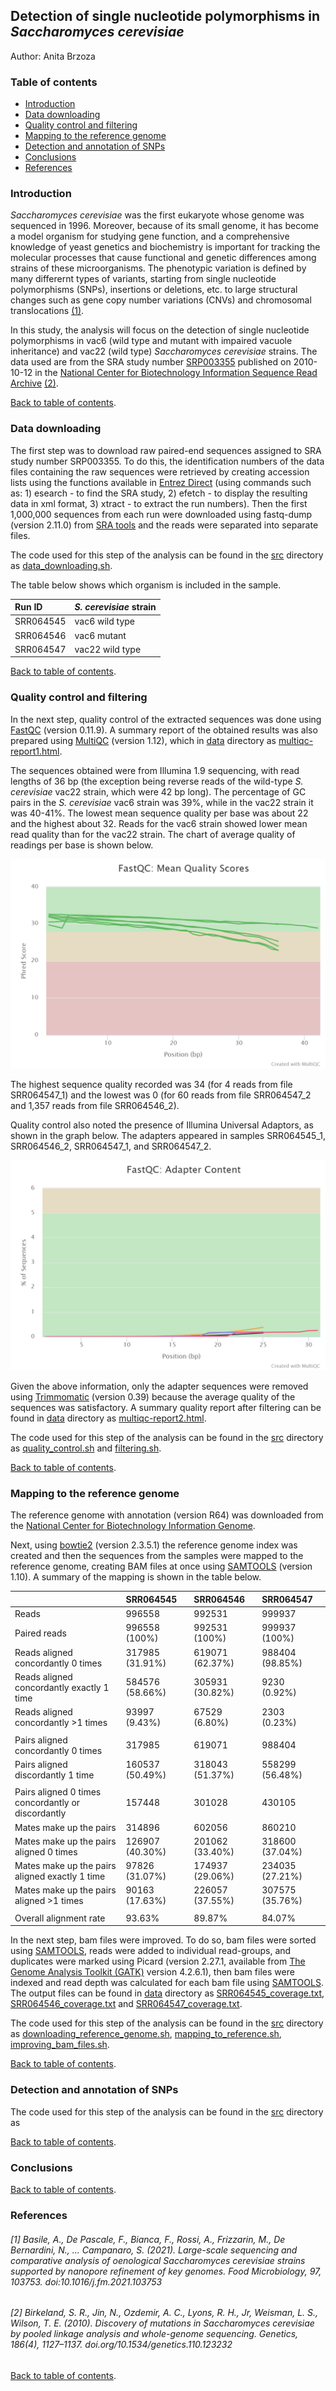## Detection of single nucleotide polymorphisms in _Saccharomyces cerevisiae_
Author: Anita Brzoza

### Table of contents

  - [Introduction](#introduction)
  - [Data downloading](#data-downloading)
  - [Quality control and filtering](#quality-control-and-filtering)
  - [Mapping to the reference genome](#mapping-to-the-reference-genome)
  - [Detection and annotation of SNPs](#detection-and-annotation-of-snps)
  - [Conclusions](#conclusions)
  - [References](#references)


### Introduction

_Saccharomyces cerevisiae_ was the first eukaryote whose genome was sequenced in 1996. Moreover, because of its small genome, it has become a model organism for studying gene function, and a comprehensive knowledge of yeast genetics and biochemistry is important for tracking the molecular processes that cause functional and genetic differences among strains of these microorganisms. The phenotypic variation is defined by many differernt types of variants, starting from single nucleotide polymorphisms (SNPs), insertions or deletions, etc. to large structural changes such as gene copy number variations (CNVs) and chromosomal translocations [(1)](#1-basile-a-de-pascale-f-bianca-f-rossi-a-frizzarin-m-de-bernardini-n--campanaro-s-2021-large-scale-sequencing-and-comparative-analysis-of-oenological-saccharomyces-cerevisiae-strains-supported-by-nanopore-refinement-of-key-genomes-food-microbiology-97-103753-doi101016jfm2021103753). 

In this study, the analysis will focus on the detection of single nucleotide polymorphisms in vac6 (wild type and mutant with impaired vacuole inheritance) and vac22 (wild type) _Saccharomyces cerevisiae_ strains. The data used are from the SRA study number [SRP003355](https://trace.ncbi.nlm.nih.gov/Traces/sra/?study=SRP003355) published on 2010-10-12 in the [National Center for Biotechnology Information Sequence Read Archive](https://www.ncbi.nlm.nih.gov/sra/) [(2)](#2-birkeland-s-r-jin-n-ozdemir-a-c-lyons-r-h-jr-weisman-l-s-wilson-t-e-2010-discovery-of-mutations-in-saccharomyces-cerevisiae-by-pooled-linkage-analysis-and-whole-genome-sequencing-genetics-1864-11271137-doiorg101534genetics110123232).

[Back to table of contents](#table-of-contents).

### Data downloading 

The first step was to download raw paired-end sequences assigned to SRA study number SRP003355. To do this, the identification numbers of the data files containing the raw sequences were retrieved by creating accession lists using the functions available in [Entrez Direct](https://www.ncbi.nlm.nih.gov/books/NBK179288/) (using commands such as: 1) esearch - to find the SRA study, 2) efetch - to display the resulting data in xml format, 3) xtract - to extract the run numbers). Then the first 1,000,000 sequences from each run were  downloaded using fastq-dump (version 2.11.0) from [SRA tools](https://github.com/ncbi/sra-tools/wiki) and the reads were separated into separate files. 

The code used for this step of the analysis can be found in the [src](src/) directory as [data_downloading.sh](src/data_downloading.sh).

The table below shows which organism is included in the sample.

| Run ID | _S. cerevisiae_ strain |
| :--- | :--- | 
| SRR064545 | vac6 wild type |
| SRR064546 | vac6 mutant |
| SRR064547 | vac22 wild type |

[Back to table of contents](#table-of-contents).

### Quality control and filtering

In the next step, quality control of the extracted sequences was done using [FastQC](https://www.bioinformatics.babraham.ac.uk/projects/fastqc/) (version 0.11.9). A summary report of the obtained results was also prepared using [MultiQC](https://multiqc.info/) (version 1.12), which in [data](data/) directory as [multiqc-report1.html](data/multiqc_report1.html). 

The sequences obtained were from Illumina 1.9 sequencing, with read lengths of 36 bp (the exception being reverse reads of the wild-type _S. cerevisiae_ vac22 strain, which were 42 bp long). The percentage of GC pairs in the _S. cerevisiae_ vac6 strain was 39%, while in the vac22 strain it was 40-41%. The lowest mean sequence quality per base was about 22 and the highest about 32. Reads for the vac6 strain showed lower mean read quality than for the vac22 strain. The chart of average quality of readings per base is shown below. 

![Chart of average quality of readings per base](data/report_images/fastqc_per_base_sequence_quality_plot.png)

The highest sequence quality recorded was 34 (for 4 reads from file SRR064547_1) and the lowest was 0 (for 60 reads from file SRR064547_2 and 1,357 reads from file SRR064546_2).

Quality control also noted the presence of Illumina Universal Adaptors, as shown in the graph below. The adapters appeared in samples SRR064545_1, SRR064546_2, SRR064547_1, and SRR064547_2.

![Chart of adapter content](data/report_images/fastqc_adapter_content_plot.png)

Given the above information, only the adapter sequences were removed using [Trimmomatic](http://www.usadellab.org/cms/?page=trimmomatic) (version 0.39) because the average quality of the sequences was satisfactory. A summary quality report after filtering can be found in [data](data/) directory as [multiqc-report2.html](data/multiqc_report2.html). 

The code used for this step of the analysis can be found in the [src](src/) directory as [quality_control.sh](src/quality_control.sh) and [filtering.sh](src/filtering.sh).

[Back to table of contents](#table-of-contents).

### Mapping to the reference genome

The reference genome with annotation (version R64) was downloaded from the [National Center for Biotechnology Information Genome](https://www.ncbi.nlm.nih.gov/genome/?term=Saccharomyces%20cerevisiae). 

Next, using [bowtie2](http://bowtie-bio.sourceforge.net/bowtie2/index.shtml) (version 2.3.5.1) the reference genome index was created and then the sequences from the samples were mapped to the reference genome, creating BAM files at once using [SAMTOOLS](http://www.htslib.org/) (version 1.10). A summary of the mapping is shown in the table below.

|  | SRR064545 | SRR064546 | SRR064547 |
| :--- | :--- | :--- | :---|
| Reads | 996558 | 992531 | 999937 |
| Paired reads | 996558 (100%) | 992531 (100%) | 999937 (100%) |
| Reads aligned concordantly 0 times | 317985 (31.91%) | 619071 (62.37%) | 988404 (98.85%) |
| Reads aligned concordantly exactly 1 time | 584576 (58.66%) | 305931 (30.82%) | 9230 (0.92%) |
| Reads aligned concordantly >1 times | 93997 (9.43%) | 67529 (6.80%) | 2303 (0.23%) |
| | | | |
| Pairs aligned concordantly 0 times | 317985 | 619071 | 988404 |
| Pairs aligned discordantly 1 time | 160537 (50.49%) | 318043 (51.37%) | 558299 (56.48%) |
| | | | |
| Pairs aligned 0 times concordantly or discordantly | 157448 | 301028 | 430105 |
| Mates make up the pairs | 314896 | 602056 | 860210 |
| Mates make up the pairs aligned 0 times | 126907 (40.30%) | 201062 (33.40%) | 318600 (37.04%) |
| Mates make up the pairs aligned exactly 1 time | 97826 (31.07%) | 174937 (29.06%) | 234035 (27.21%) |
| Mates make up the pairs aligned >1 times | 90163 (17.63%) | 226057 (37.55%) | 307575 (35.76%) |
| | | | |
| Overall alignment rate | 93.63% | 89.87% | 84.07%|

In the next step, bam files were improved. To do so, bam files were sorted using [SAMTOOLS](http://www.htslib.org/), reads were added to individual read-groups, and duplicates were marked using Picard (version 2.27.1, available from [The Genome Analysis Toolkit (GATK)](https://gatk.broadinstitute.org/hc/en-us) version 4.2.6.1), then bam files were indexed and read depth was calculated for each bam file using [SAMTOOLS](http://www.htslib.org/). The output files can be found in [data](data/) directory as [SRR064545_coverage.txt](data/SRR064545_coverage.txt), [SRR064546_coverage.txt](data/SRR064546_coverage.txt) and [SRR064547_coverage.txt](data/SRR064547_coverage.txt).

The code used for this step of the analysis can be found in the [src](src/) directory as [downloading_reference_genome.sh](src/downloading_reference_genome.sh), [mapping_to_reference.sh](src/mapping_to_reference.sh), [improving_bam_files.sh](src/improving_bam_files.sh).

[Back to table of contents](#table-of-contents).

### Detection and annotation of SNPs



The code used for this step of the analysis can be found in the [src](src/) directory as

[Back to table of contents](#table-of-contents).

### Conclusions


[Back to table of contents](#table-of-contents).

### References

###### [1] Basile, A., De Pascale, F., Bianca, F., Rossi, A., Frizzarin, M., De Bernardini, N., … Campanaro, S. (2021). Large-scale sequencing and comparative analysis of oenological Saccharomyces cerevisiae strains supported by nanopore refinement of key genomes. Food Microbiology, 97, 103753. doi:10.1016/j.fm.2021.103753 

###### [2] Birkeland, S. R., Jin, N., Ozdemir, A. C., Lyons, R. H., Jr, Weisman, L. S., Wilson, T. E. (2010). Discovery of mutations in Saccharomyces cerevisiae by pooled linkage analysis and whole-genome sequencing. Genetics, 186(4), 1127–1137. doi.org/10.1534/genetics.110.123232

[Back to table of contents](#table-of-contents). 
